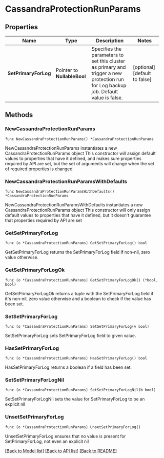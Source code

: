 # CassandraProtectionRunParams

## Properties

Name | Type | Description | Notes
------------ | ------------- | ------------- | -------------
**SetPrimaryForLog** | Pointer to **NullableBool** | Specifies the parameters to set this cluster as primary and trigger a new protection run for Log backup job. Default value is false. | [optional] [default to false]

## Methods

### NewCassandraProtectionRunParams

`func NewCassandraProtectionRunParams() *CassandraProtectionRunParams`

NewCassandraProtectionRunParams instantiates a new CassandraProtectionRunParams object
This constructor will assign default values to properties that have it defined,
and makes sure properties required by API are set, but the set of arguments
will change when the set of required properties is changed

### NewCassandraProtectionRunParamsWithDefaults

`func NewCassandraProtectionRunParamsWithDefaults() *CassandraProtectionRunParams`

NewCassandraProtectionRunParamsWithDefaults instantiates a new CassandraProtectionRunParams object
This constructor will only assign default values to properties that have it defined,
but it doesn't guarantee that properties required by API are set

### GetSetPrimaryForLog

`func (o *CassandraProtectionRunParams) GetSetPrimaryForLog() bool`

GetSetPrimaryForLog returns the SetPrimaryForLog field if non-nil, zero value otherwise.

### GetSetPrimaryForLogOk

`func (o *CassandraProtectionRunParams) GetSetPrimaryForLogOk() (*bool, bool)`

GetSetPrimaryForLogOk returns a tuple with the SetPrimaryForLog field if it's non-nil, zero value otherwise
and a boolean to check if the value has been set.

### SetSetPrimaryForLog

`func (o *CassandraProtectionRunParams) SetSetPrimaryForLog(v bool)`

SetSetPrimaryForLog sets SetPrimaryForLog field to given value.

### HasSetPrimaryForLog

`func (o *CassandraProtectionRunParams) HasSetPrimaryForLog() bool`

HasSetPrimaryForLog returns a boolean if a field has been set.

### SetSetPrimaryForLogNil

`func (o *CassandraProtectionRunParams) SetSetPrimaryForLogNil(b bool)`

 SetSetPrimaryForLogNil sets the value for SetPrimaryForLog to be an explicit nil

### UnsetSetPrimaryForLog
`func (o *CassandraProtectionRunParams) UnsetSetPrimaryForLog()`

UnsetSetPrimaryForLog ensures that no value is present for SetPrimaryForLog, not even an explicit nil

[[Back to Model list]](../README.md#documentation-for-models) [[Back to API list]](../README.md#documentation-for-api-endpoints) [[Back to README]](../README.md)


